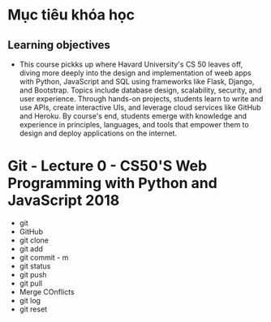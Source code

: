 # Mục tiêu khóa học
## Learning objectives
- This course pickks up where Havard University's CS 50 leaves off, diving more deeply into the design and implementation of weeb apps with Python, JavaScript and SQL using frameworks like Flask, Django, and Bootstrap. Topics include database design, scalability, security, and user experience. Through hands-on projects, students learn to write and use APIs, create interactive UIs, and leverage cloud services like GitHub and Heroku. By course's end, students emerge with knowledge and experience in principles, languages, and tools that empower them to design and deploy applications on the internet.

# Git - Lecture 0 - CS50'S Web Programming with Python and JavaScript 2018
- git
- GitHub
- git clone
- git add 
- git commit - m
- git status
- git push
- git pull
- Merge COnflicts
- git log
- git reset

